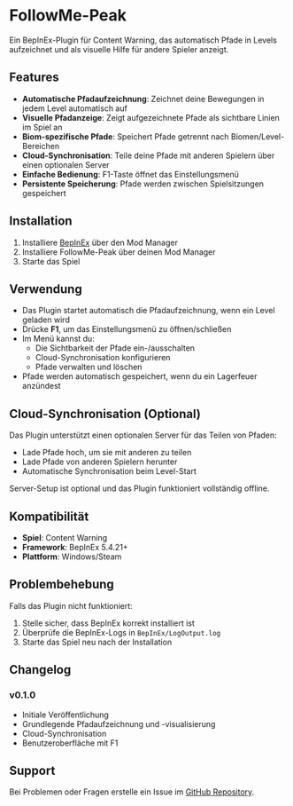 # FollowMe-Peak

Ein BepInEx-Plugin für Content Warning, das automatisch Pfade in Levels aufzeichnet und als visuelle Hilfe für andere Spieler anzeigt.

## Features

- **Automatische Pfadaufzeichnung**: Zeichnet deine Bewegungen in jedem Level automatisch auf
- **Visuelle Pfadanzeige**: Zeigt aufgezeichnete Pfade als sichtbare Linien im Spiel an
- **Biom-spezifische Pfade**: Speichert Pfade getrennt nach Biomen/Level-Bereichen
- **Cloud-Synchronisation**: Teile deine Pfade mit anderen Spielern über einen optionalen Server
- **Einfache Bedienung**: F1-Taste öffnet das Einstellungsmenü
- **Persistente Speicherung**: Pfade werden zwischen Spielsitzungen gespeichert

## Installation

1. Installiere [BepInEx](https://thunderstore.io/c/content-warning/p/BepInEx/BepInExPack/) über den Mod Manager
2. Installiere FollowMe-Peak über deinen Mod Manager
3. Starte das Spiel

## Verwendung

- Das Plugin startet automatisch die Pfadaufzeichnung, wenn ein Level geladen wird
- Drücke **F1**, um das Einstellungsmenü zu öffnen/schließen
- Im Menü kannst du:
  - Die Sichtbarkeit der Pfade ein-/ausschalten
  - Cloud-Synchronisation konfigurieren
  - Pfade verwalten und löschen
- Pfade werden automatisch gespeichert, wenn du ein Lagerfeuer anzündest

## Cloud-Synchronisation (Optional)

Das Plugin unterstützt einen optionalen Server für das Teilen von Pfaden:
- Lade Pfade hoch, um sie mit anderen zu teilen
- Lade Pfade von anderen Spielern herunter
- Automatische Synchronisation beim Level-Start

Server-Setup ist optional und das Plugin funktioniert vollständig offline.

## Kompatibilität

- **Spiel**: Content Warning
- **Framework**: BepInEx 5.4.21+
- **Plattform**: Windows/Steam

## Problembehebung

Falls das Plugin nicht funktioniert:
1. Stelle sicher, dass BepInEx korrekt installiert ist
2. Überprüfe die BepInEx-Logs in `BepInEx/LogOutput.log`
3. Starte das Spiel neu nach der Installation

## Changelog

### v0.1.0
- Initiale Veröffentlichung
- Grundlegende Pfadaufzeichnung und -visualisierung
- Cloud-Synchronisation
- Benutzeroberfläche mit F1

## Support

Bei Problemen oder Fragen erstelle ein Issue im [GitHub Repository](https://github.com/username/FollowMe-Peak).